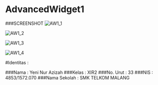 # AdvancedWidget1
###SCREENSHOT
![AW1_1](http://s16.postimg.org/zd5vuplk5/AW1_1.png)

![AW1_2](http://s13.postimg.org/6fav9ix0n/AW1_2.png)

![AW1_3](http://s13.postimg.org/4oru81fhj/AW1_3.png)

![AW1_4](http://s11.postimg.org/f8ps3q1r7/AW1_4.png)

#Identitas :

###Nama : Yeni Nur Azizah
###Kelas : XIR2
###No. Urut : 33
###NIS : 4853/1572.070
###Nama Sekolah : SMK TELKOM MALANG
